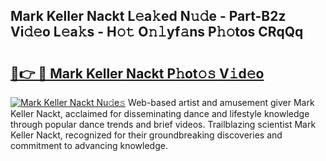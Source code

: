 ## Mark Keller Nackt L𝚎a𝚔ed N𝚞𝚍e - Part-B2z Vi𝚍𝚎o L𝚎a𝚔s - H𝚘𝚝 O𝚗𝚕yf𝚊ns P𝚑𝚘tos CRqQq

# <h2><a href="http://kf90f5.oniu.top/?m=Mark+Keller+Nackt">🔗👉 🔴 Mark Keller Nackt P𝚑ot𝚘𝚜 V𝚒d𝚎o</a></h2>

[![Mark Keller Nackt Nu𝚍e𝚜](https://i.imgur.com/0qMVB7G.gif)](http://kf90f5.oniu.top/?m=Mark+Keller+Nackt)
Web-based artist and amusement giver Mark Keller Nackt, acclaimed for disseminating dance and lifestyle knowledge through popular dance trends and brief videos. Trailblazing scientist Mark Keller Nackt, recognized for their groundbreaking discoveries and commitment to advancing knowledge.  
